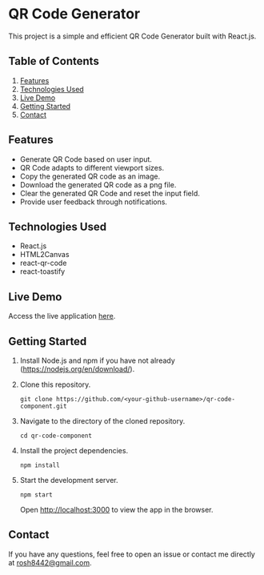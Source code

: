 # QR Code Generator

This project is a simple and efficient QR Code Generator built with React.js.

## Table of Contents

1. [Features](#features)
2. [Technologies Used](#technologies-used)
3. [Live Demo](#live-demo)
4. [Getting Started](#getting-started)
5. [Contact](#contact)

## Features

- Generate QR Code based on user input.
- QR Code adapts to different viewport sizes.
- Copy the generated QR code as an image.
- Download the generated QR code as a png file.
- Clear the generated QR Code and reset the input field.
- Provide user feedback through notifications.

## Technologies Used

- React.js
- HTML2Canvas
- react-qr-code
- react-toastify

## Live Demo

Access the live application [here](https://antonrosh.dev/qr-code-component/).

## Getting Started

1. Install Node.js and npm if you have not already (https://nodejs.org/en/download/).

2. Clone this repository.

   ```
   git clone https://github.com/<your-github-username>/qr-code-component.git
   ```

3. Navigate to the directory of the cloned repository.

   ```
   cd qr-code-component
   ```

4. Install the project dependencies.

   ```
   npm install
   ```

5. Start the development server.

   ```
   npm start
   ```

   Open [http://localhost:3000](http://localhost:3000) to view the app in the browser.

## Contact

If you have any questions, feel free to open an issue or contact me directly at rosh8442@gmail.com.
